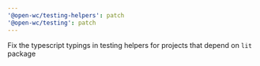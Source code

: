 ```yaml
---
'@open-wc/testing-helpers': patch
'@open-wc/testing': patch
---
```


Fix the typescript typings in testing helpers for projects that depend on `lit` package
